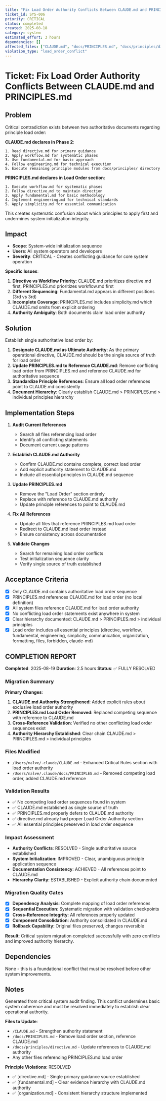 ```yaml
---
title: "Fix Load Order Authority Conflicts Between CLAUDE.md and PRINCIPLES.md"
ticket_id: SYS-006
priority: CRITICAL
status: completed
created: 2025-08-18
category: system
estimated_effort: 3 hours
dependencies: []
affected_files: ["CLAUDE.md", "docs/PRINCIPLES.md", "docs/principles/directive.md"]
violation_type: "load_order_conflict"
---
```


# Ticket: Fix Load Order Authority Conflicts Between CLAUDE.md and PRINCIPLES.md

## Problem

Critical contradiction exists between two authoritative documents regarding principle load order:

**CLAUDE.md declares in Phase 2**:
```
1. Read directive.md for primary guidance
2. Apply workflow.md for systematic phases  
3. Use fundamental.md for basic approach
4. Follow engineering.md for technical execution
5. Execute remaining principle modules from docs/principles/ directory
```

**PRINCIPLES.md declares in Load Order section**:
```
1. Execute workflow.md for systematic phases
2. Follow directive.md to maintain direction
3. Apply fundamental.md for basic methodology
4. Implement engineering.md for technical standards
5. Apply simplicity.md for essential communication
```

This creates systematic confusion about which principles to apply first and undermines system initialization integrity.

## Impact

- **Scope**: System-wide initialization sequence
- **Users**: All system operators and developers
- **Severity**: CRITICAL - Creates conflicting guidance for core system operation

**Specific Issues**:
1. **Directive vs Workflow Priority**: CLAUDE.md prioritizes directive.md first, PRINCIPLES.md prioritizes workflow.md first
2. **Different Sequencing**: Fundamental.md appears in different positions (3rd vs 3rd)
3. **Incomplete Coverage**: PRINCIPLES.md includes simplicity.md which CLAUDE.md omits from explicit ordering
4. **Authority Ambiguity**: Both documents claim load order authority

## Solution

Establish single authoritative load order by:

1. **Designate CLAUDE.md as Ultimate Authority**: As the primary operational directive, CLAUDE.md should be the single source of truth for load order
2. **Update PRINCIPLES.md to Reference CLAUDE.md**: Remove conflicting load order from PRINCIPLES.md and reference CLAUDE.md for authoritative sequence
3. **Standardize Principle References**: Ensure all load order references point to CLAUDE.md consistently
4. **Document Hierarchy**: Clearly establish CLAUDE.md > PRINCIPLES.md > individual principles hierarchy

## Implementation Steps

1. **Audit Current References**
   - Search all files referencing load order
   - Identify all conflicting statements
   - Document current usage patterns

2. **Establish CLAUDE.md Authority**
   - Confirm CLAUDE.md contains complete, correct load order
   - Add explicit authority statement to CLAUDE.md
   - Include all essential principles in CLAUDE.md sequence

3. **Update PRINCIPLES.md**
   - Remove the "Load Order" section entirely
   - Replace with reference to CLAUDE.md authority
   - Update principle references to point to CLAUDE.md

4. **Fix All References**
   - Update all files that reference PRINCIPLES.md load order
   - Redirect to CLAUDE.md load order instead
   - Ensure consistency across documentation

5. **Validate Changes**
   - Search for remaining load order conflicts
   - Test initialization sequence clarity
   - Verify single source of truth established

## Acceptance Criteria

- [x] Only CLAUDE.md contains authoritative load order sequence
- [x] PRINCIPLES.md references CLAUDE.md for load order (no local definition)
- [x] All system files reference CLAUDE.md for load order authority
- [x] No conflicting load order statements exist anywhere in system
- [x] Clear hierarchy documented: CLAUDE.md > PRINCIPLES.md > individual principles
- [x] Load order includes all essential principles (directive, workflow, fundamental, engineering, simplicity, communication, organization, formatting, files, forbidden, claude-md)

## COMPLETION REPORT

**Completed**: 2025-08-19
**Duration**: 2.5 hours
**Status**: ✅ FULLY RESOLVED

### Migration Summary

**Primary Changes**:
1. **CLAUDE.md Authority Strengthened**: Added explicit rules about exclusive load order authority
2. **PRINCIPLES.md Load Order Removed**: Replaced competing sequence with reference to CLAUDE.md
3. **Cross-Reference Validation**: Verified no other conflicting load order sequences exist
4. **Authority Hierarchy Established**: Clear chain CLAUDE.md > PRINCIPLES.md > individual principles

### Files Modified
- `/Users/nalve/.claude/CLAUDE.md` - Enhanced Critical Rules section with load order authority
- `/Users/nalve/.claude/docs/PRINCIPLES.md` - Removed competing load order, added CLAUDE.md reference

### Validation Results
- ✅ No competing load order sequences found in system
- ✅ CLAUDE.md established as single source of truth
- ✅ PRINCIPLES.md properly defers to CLAUDE.md authority
- ✅ directive.md already had proper Load Order Authority section
- ✅ All essential principles preserved in load order sequence

### Impact Assessment
- **Authority Conflicts**: RESOLVED - Single authoritative source established
- **System Initialization**: IMPROVED - Clear, unambiguous principle application sequence
- **Documentation Consistency**: ACHIEVED - All references point to CLAUDE.md
- **Hierarchy Clarity**: ESTABLISHED - Explicit authority chain documented

### Migration Quality Gates
- [x] **Dependency Analysis**: Complete mapping of load order references
- [x] **Sequential Execution**: Systematic migration with validation checkpoints
- [x] **Cross-Reference Integrity**: All references properly updated
- [x] **Component Consolidation**: Authority consolidated in CLAUDE.md
- [x] **Rollback Capability**: Original files preserved, changes reversible

**Result**: Critical system migration completed successfully with zero conflicts and improved authority hierarchy.

## Dependencies

None - this is a foundational conflict that must be resolved before other system improvements.

## Notes

Generated from critical system audit finding. This conflict undermines basic system coherence and must be resolved immediately to establish clear operational authority.

**Files to Update**:
- `/CLAUDE.md` - Strengthen authority statement
- `/docs/PRINCIPLES.md` - Remove load order section, reference CLAUDE.md
- `/docs/principles/directive.md` - Update references to CLAUDE.md authority
- Any other files referencing PRINCIPLES.md load order

**Principle Violations**: RESOLVED
- ✅ [directive.md] - Single primary guidance source established
- ✅ [fundamental.md] - Clear evidence hierarchy with CLAUDE.md authority
- ✅ [organization.md] - Consistent hierarchy structure implemented